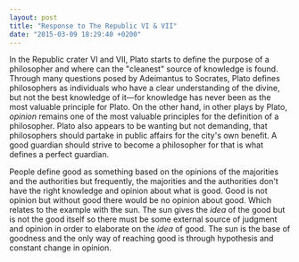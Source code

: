 ```yaml
---
layout: post
title: "Response to The Republic VI & VII"
date: "2015-03-09 18:29:40 +0200"
---
```


In the Republic crater VI and VII, Plato starts to define the purpose of a philosopher and where can the "cleanest" source of knowledge is found. Through many questions posed by Adeimantus to Socrates, Plato defines philosophers as individuals who have a clear understanding of the divine, but not the best knowledge of it—for knowledge has never been as the most valuable principle for Plato. On the other hand, in other plays by Plato, _opinion_ remains one of the most valuable principles for the definition of a philosopher. Plato also appears to be wanting but not demanding, that philosophers should partake in public affairs for the city's own benefit. A good guardian should strive to become a philosopher for that is what defines a perfect guardian.

[^1]:_The Republic_, 503b

People define good as something based on the opinions of the majorities and the authorities but frequently, the majorities and the authorities don't have the right knowledge and opinion about what is good. Good is not opinion but without good there would be no opinion about good. Which relates to the example with the sun. The sun gives the _idea_ of the good but is not the good itself so there must be some external source of judgment and opinion in order to elaborate on the _idea_ of good. The sun is the base of goodness and the only way of reaching good is through hypothesis and constant change in opinion.
